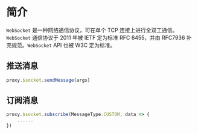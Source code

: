 # 简介

`WebSocket` 是一种网络通信协议，可在单个 TCP 连接上进行全双工通信。`WebSocket` 通信协议于 2011 年被 IETF 定为标准 RFC 6455，并由 RFC7936 补充规范。`WebSocket` API 也被 W3C 定为标准。

## 推送消息

```typescript
proxy.$socket.sendMessage(args)
```

## 订阅消息

```typescript
proxy.$socket.subscribe(MessageType.CUSTOM, data => {
    ......
})
```

